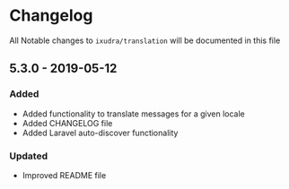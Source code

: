 # Changelog

All Notable changes to `ixudra/translation` will be documented in this file

## 5.3.0 - 2019-05-12
### Added
- Added functionality to translate messages for a given locale
- Added CHANGELOG file
- Added Laravel auto-discover functionality

### Updated
- Improved README file


